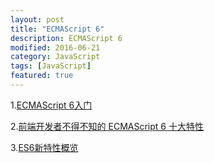 ```yaml
---
layout: post
title: "ECMAScript 6"
description: ECMAScript 6
modified: 2016-06-21
category: JavaScript
tags: [JavaScript]
featured: true
---
```


1.[ECMAScript 6入门](http://es6.ruanyifeng.com/)

2.[前端开发者不得不知的 ECMAScript 6 十大特性](http://www.oschina.net/news/71566/es6-developers-will-have-to-know)

3.[ES6新特性概览](http://www.cnblogs.com/Wayou/p/es6_new_features.html)

